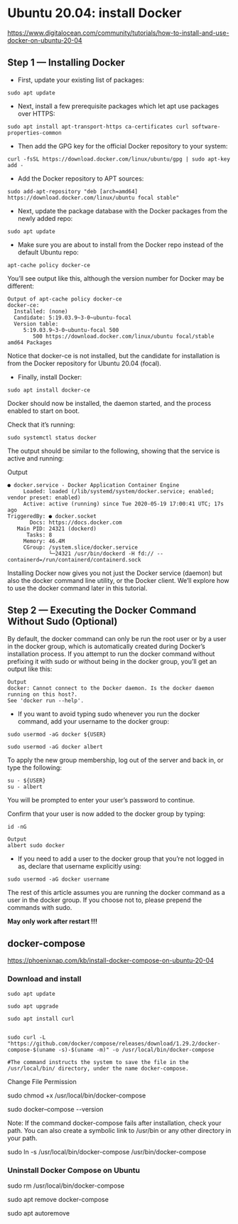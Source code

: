 
# Ubuntu 20.04: install Docker

https://www.digitalocean.com/community/tutorials/how-to-install-and-use-docker-on-ubuntu-20-04


## Step 1 — Installing Docker

- First, update your existing list of packages:

`sudo apt update`
 
- Next, install a few prerequisite packages which let apt use packages over HTTPS:

`sudo apt install apt-transport-https ca-certificates curl software-properties-common`
 
- Then add the GPG key for the official Docker repository to your system:

`curl -fsSL https://download.docker.com/linux/ubuntu/gpg | sudo apt-key add -`
 
- Add the Docker repository to APT sources:

`sudo add-apt-repository "deb [arch=amd64] https://download.docker.com/linux/ubuntu focal stable"`
 
- Next, update the package database with the Docker packages from the newly added repo:

`sudo apt update`
 
- Make sure you are about to install from the Docker repo instead of the default Ubuntu repo:

`apt-cache policy docker-ce`
 
You’ll see output like this, although the version number for Docker may be different:

```
Output of apt-cache policy docker-ce
docker-ce:
  Installed: (none)
  Candidate: 5:19.03.9~3-0~ubuntu-focal
  Version table:
     5:19.03.9~3-0~ubuntu-focal 500
        500 https://download.docker.com/linux/ubuntu focal/stable amd64 Packages
 ```

Notice that docker-ce is not installed, but the candidate for installation is from the Docker repository for Ubuntu 20.04 (focal).

- Finally, install Docker:

`sudo apt install docker-ce`
 
Docker should now be installed, the daemon started, and the process enabled to start on boot. 

Check that it’s running:

`sudo systemctl status docker`
 
The output should be similar to the following, showing that the service is active and running:

Output
```
● docker.service - Docker Application Container Engine
     Loaded: loaded (/lib/systemd/system/docker.service; enabled; vendor preset: enabled)
     Active: active (running) since Tue 2020-05-19 17:00:41 UTC; 17s ago
TriggeredBy: ● docker.socket
       Docs: https://docs.docker.com
   Main PID: 24321 (dockerd)
      Tasks: 8
     Memory: 46.4M
     CGroup: /system.slice/docker.service
             └─24321 /usr/bin/dockerd -H fd:// --containerd=/run/containerd/containerd.sock
```
Installing Docker now gives you not just the Docker service (daemon) but also the docker command line utility, or the Docker client. We’ll explore how to use the docker command later in this tutorial.


## Step 2 — Executing the Docker Command Without Sudo (Optional)

By default, the docker command can only be run the root user or by a user in the docker group, which is automatically created during Docker’s installation process. If you attempt to run the docker command without prefixing it with sudo or without being in the docker group, you’ll get an output like this:
```
Output
docker: Cannot connect to the Docker daemon. Is the docker daemon running on this host?.
See 'docker run --help'.
```

- If you want to avoid typing sudo whenever you run the docker command, add your username to the docker group:


```
sudo usermod -aG docker ${USER}

sudo usermod -aG docker albert
```

 
To apply the new group membership, log out of the server and back in, or type the following:
```
su - ${USER}
su - albert

```
You will be prompted to enter your user’s password to continue.

Confirm that your user is now added to the docker group by typing:

`id -nG`
 
```
Output
albert sudo docker

```

- If you need to add a user to the docker group that you’re not logged in as, declare that username explicitly using:

`sudo usermod -aG docker username`
 
The rest of this article assumes you are running the docker command as a user in the docker group. If you choose not to, please prepend the commands with sudo.


**May only work after restart !!!**

## docker-compose

https://phoenixnap.com/kb/install-docker-compose-on-ubuntu-20-04

### Download and install

```
sudo apt update

sudo apt upgrade

sudo apt install curl


sudo curl -L "https://github.com/docker/compose/releases/download/1.29.2/docker-compose-$(uname -s)-$(uname -m)" -o /usr/local/bin/docker-compose

#The command instructs the system to save the file in the /usr/local/bin/ directory, under the name docker-compose.

```

Change File Permission

sudo chmod +x /usr/local/bin/docker-compose

sudo docker–compose --version


Note: If the command docker-compose fails after installation, check your path. You can also create a symbolic link to /usr/bin or any other directory in your path.

sudo ln -s /usr/local/bin/docker-compose /usr/bin/docker-compose


### Uninstall Docker Compose on Ubuntu

sudo rm /usr/local/bin/docker-compose

sudo apt remove docker-compose

sudo apt autoremove









